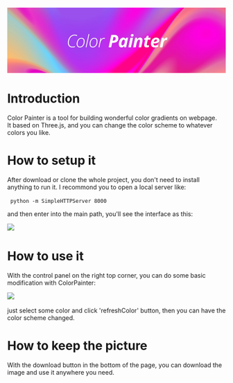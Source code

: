 ![](./images/colorpainter.jpg)

# Introduction
Color Painter is a tool for building wonderful color gradients on webpage.  
It based on Three.js, and you can change the color scheme to whatever colors you like.



# How to setup it 
After download or clone the whole project, you don't need to install anything to run it. I recommond you to open a local server like:

``` python -m SimpleHTTPServer 8000```

and then enter into the main path, you'll see the interface as this:

![](./images/main_screen.jpg)


# How to use it
With the control panel on the right top corner, you can do some basic modification with ColorPainter:

![](./images/control_panel.jpg)

just select some color and click 'refreshColor' button, then you can have the color scheme changed.

# How to keep the picture

With the download button in the bottom of the page, you can download the image and use it anywhere you need.

